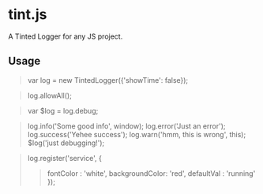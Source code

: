 tint.js
=======

A Tinted Logger for any JS project. 

## Usage ##

> var log = new TintedLogger({'showTime': false});

> log.allowAll();

> var $log = log.debug;

> log.info('Some good info', window);
> log.error('Just an error');
> log.success('Yehee success');
> log.warn('hmm, this is wrong', this);
> $log('just debugging!');


> log.register('service', {
>>    fontColor      : 'white',
>>    backgroundColor: 'red',
>>    defaultVal     : 'running'
> });